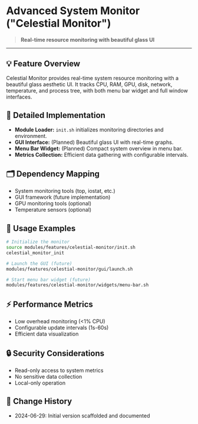# Advanced System Monitor ("Celestial Monitor")

> **Real-time resource monitoring with beautiful glass UI**

---

## 💡 Feature Overview
Celestial Monitor provides real-time system resource monitoring with a beautiful glass aesthetic UI. It tracks CPU, RAM, GPU, disk, network, temperature, and process tree, with both menu bar widget and full window interfaces.

## 🧠 Detailed Implementation
- **Module Loader:** `init.sh` initializes monitoring directories and environment.
- **GUI Interface:** (Planned) Beautiful glass UI with real-time graphs.
- **Menu Bar Widget:** (Planned) Compact system overview in menu bar.
- **Metrics Collection:** Efficient data gathering with configurable intervals.

## 🗂️ Dependency Mapping
- System monitoring tools (top, iostat, etc.)
- GUI framework (future implementation)
- GPU monitoring tools (optional)
- Temperature sensors (optional)

## 🧩 Usage Examples
```sh
# Initialize the monitor
source modules/features/celestial-monitor/init.sh
celestial_monitor_init

# Launch the GUI (future)
modules/features/celestial-monitor/gui/launch.sh

# Start menu bar widget (future)
modules/features/celestial-monitor/widgets/menu-bar.sh
```

## ⚡ Performance Metrics
- Low overhead monitoring (<1% CPU)
- Configurable update intervals (1s-60s)
- Efficient data visualization

## 🔒 Security Considerations
- Read-only access to system metrics
- No sensitive data collection
- Local-only operation

## 📜 Change History
- 2024-06-29: Initial version scaffolded and documented 
